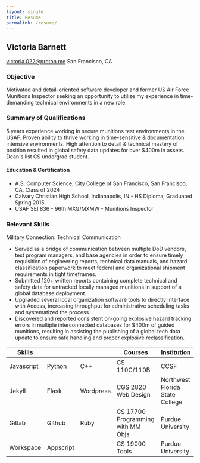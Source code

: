 ```yaml
---
layout: single
title: Resume
permalink: /resume/
---
```


## Victoria Barnett

[victoria.022@proton.me](mailto:victoria.022@proton.me)
San Francisco, CA

### Objective

Motivated and detail-oriented software developer and former US Air Force Munitions Inspector seeking an opportunity to utilize my experience in time-demanding technical environments in a new role.

### Summary of Qualifications

5 years experience working in secure munitions test environments in the USAF. Proven ability to thrive working in time-sensitive & documentation intensive environments. High attention to detail & technical mastery of position resulted in global safety data updates for over $400m in assets. Dean's list CS undergrad student.

#### Education & Certification

- A.S. Computer Science, City College of San Francisco, San Francisco, CA, Class of 2024
- Calvary Christian High School, Indianapolis, IN - HS Diploma, Graduated Spring 2015
- USAF SEI 836 - 96th MXG/MXMW - Munitions Inspector
   
### Relevant Skills

Military Connection: Technical Communication

-   Served as a bridge of communication between multiple DoD vendors, test program managers, and base agencies in order to ensure timely requisition of engineering reports, technical data manuals, and hazard classification paperwork to meet federal and organizational shipment requirements in tight timeframes.
-   Submitted 120+ written reports containing complete technical and safety data for untracked locally managed munitions in support of a global database deployment.
-   Upgraded several local organization software tools to directly interface with Access, increasing throughput for administrative scheduling tasks and systematized the process.
-   Discovered and reported consistent on-going explosive hazard tracking errors in multiple interconnected databases for $400m of guided munitions, resulting in assisting the publishing of a global tech data update to ensure safe handling and proper explosive reclassification.

| Skills| | | Courses | Institution | 
|---|---|---|---|---|
| Javascript | Python | C++ | CS 110C/110B  | CCSF
| Jekyll | Flask | Wordpress | CGS 2820 Web Design | Northwest Florida State College 
| Gitlab | Github | Ruby | CS 17700 Programming with MM Objs | Purdue University
| Workspace | Appscript | | CS 19000 Tools | Purdue University
